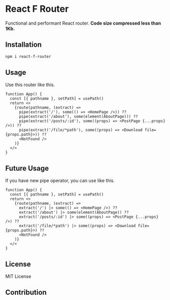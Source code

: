 React F Router
==================

Functional and performant React router. **Code size compressed less than 1Kb.**

## Installation

```sh
npm i react-f-router
```

## Usage

Use this router like this.

```tsx
function App() {
  const [{ pathname }, setPath] = usePath()
  return <>
    {route(pathname, (extract) =>
      pipe(extract('/'), some(() => <HomePage />)) ??
      pipe(extract('/about'), some(element(AboutPage))) ??
      pipe(extract('/posts/:id'), some((props) => <PostPage {...props} />)) ??
      pipe(extract('/file/*path'), some((props) => <Download file={props.path}>)) ??
      <NotFound />
    )}
  </>
}
```

## Future Usage

If you have new pipe operator, you can use like this.

```tsx
function App() {
  const [{ pathname }, setPath] = usePath()
  return <>
    {route(pathname, (extract) =>
      extract('/') |> some(() => <HomePage />) ??
      extract('/about') |> some(element(AboutPage)) ??
      extract('/posts/:id') |> some((props) => <PostPage {...props} />) ??
      extract('/file/*path') |> some((props) => <Download file={props.path}>) ??
      <NotFound />
    )}
  </>
}
```

## License

MIT License

## Contribution

